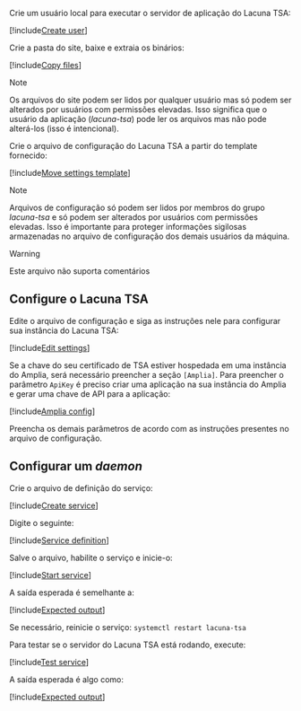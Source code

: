 ﻿Crie um usuário local para executar o servidor de aplicação do Lacuna TSA:

[!include[Create user](../../../../../../includes/tsa/linux/create-user.md)]

Crie a pasta do site, baixe e extraia os binários:

[!include[Copy files](../../../../../../includes/tsa/linux/copy-files.md)]

> [!NOTE]
> Os arquivos do site podem ser lidos por qualquer usuário mas só podem ser alterados por usuários com permissões elevadas. Isso significa que o usuário da aplicação (*lacuna-tsa*)
> pode ler os arquivos mas não pode alterá-los (isso é intencional).

Crie o arquivo de configuração do Lacuna TSA a partir do template fornecido:

[!include[Move settings template](../../../../../../includes/tsa/linux/move-settings-template.md)]

> [!NOTE]
> Arquivos de configuração só podem ser lidos por membros do grupo *lacuna-tsa* e só podem ser alterados por usuários com permissões elevadas. Isso é importante para proteger informações
> sigilosas armazenadas no arquivo de configuração dos demais usuários da máquina.

> [!WARNING]
> Este arquivo não suporta comentários

## Configure o Lacuna TSA

Edite o arquivo de configuração e siga as instruções nele para configurar sua instância do Lacuna TSA:

[!include[Edit settings](../../../../../../includes/tsa/linux/edit-settings.md)]

Se a chave do seu certificado de TSA estiver hospedada em uma instância do Amplia, será necessário preencher a seção `[Amplia]`. Para preencher o parâmetro `ApiKey` é preciso criar uma
aplicação na sua instância do Amplia e gerar uma chave de API para a aplicação:

[!include[Amplia config](../../includes/amplia-config.md)]

Preencha os demais parâmetros de acordo com as instruções presentes no arquivo de configuração.

## Configurar um *daemon*

Crie o arquivo de definição do serviço:

[!include[Create service](../../../../../../includes/tsa/linux/create-service.md)]

Digite o seguinte:

[!include[Service definition](../../../../../../includes/tsa/linux/service-definition.md)]

Salve o arquivo, habilite o serviço e inicie-o:

[!include[Start service](../../../../../../includes/tsa/linux/start-service.md)]

A saída esperada é semelhante a:

[!include[Expected output](../../../../../../includes/tsa/linux/start-service-output.md)]

Se necessário, reinicie o serviço: `systemctl restart lacuna-tsa`

Para testar se o servidor do Lacuna TSA está rodando, execute:

[!include[Test service](../../../../../../includes/tsa/linux/test-service.md)]

A saída esperada é algo como:

[!include[Expected output](../../../../../../includes/tsa/linux/test-service-output.md)]
